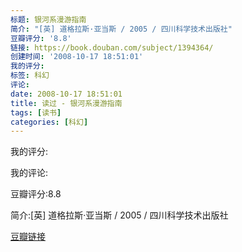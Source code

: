 ```yaml
---
标题: 银河系漫游指南
简介: "[英] 道格拉斯·亚当斯 / 2005 / 四川科学技术出版社"
豆瓣评分: '8.8'
链接: https://book.douban.com/subject/1394364/
创建时间: '2008-10-17 18:51:01'
我的评分:
标签: 科幻
评论:
date: 2008-10-17 18:51:01
title: 读过 - 银河系漫游指南
tags: [读书]
categories: [科幻]
---
```


我的评分:

我的评论:

豆瓣评分:8.8

简介:[英] 道格拉斯·亚当斯 / 2005 / 四川科学技术出版社

[豆瓣链接](https://book.douban.com/subject/1394364/)

